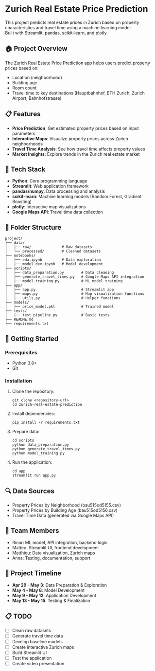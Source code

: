 # Zurich Real Estate Price Prediction

This project predicts real estate prices in Zurich based on property characteristics and travel time using a machine learning model.  
Built with Streamlit, pandas, scikit-learn, and plotly.

## 🏠 Project Overview

The Zurich Real Estate Price Prediction app helps users predict property prices based on:
- Location (neighborhood)
- Building age
- Room count 
- Travel time to key destinations (Hauptbahnhof, ETH Zurich, Zurich Airport, Bahnhofstrasse)

## 📋 Features

- **Price Prediction**: Get estimated property prices based on input parameters
- **Interactive Maps**: Visualize property prices across Zurich neighborhoods
- **Travel Time Analysis**: See how travel time affects property values
- **Market Insights**: Explore trends in the Zurich real estate market

## 🧰 Tech Stack

- **Python**: Core programming language
- **Streamlit**: Web application framework
- **pandas/numpy**: Data processing and analysis
- **scikit-learn**: Machine learning models (Random Forest, Gradient Boosting)
- **plotly**: Interactive map visualizations
- **Google Maps API**: Travel time data collection

## 📁 Folder Structure

```
project/
├── data/
│   ├── raw/              # Raw datasets
│   └── processed/        # Cleaned datasets
├── notebooks/
│   ├── eda.ipynb         # Data exploration
│   ├── model_dev.ipynb   # Model development
├── scripts/
│   ├── data_preparation.py        # Data cleaning
│   ├── generate_travel_times.py   # Google Maps API integration
│   ├── model_training.py          # ML model training
├── app/
│   ├── app.py                     # Streamlit app
│   ├── maps.py                    # Map visualization functions
│   ├── utils.py                   # Helper functions
├── models/
│   ├── price_model.pkl            # Trained model
├── tests/
│   ├── test_pipeline.py           # Basic tests
├── README.md
├── requirements.txt
```

## 🚀 Getting Started

### Prerequisites

- Python 3.8+
- Git

### Installation

1. Clone the repository:
   ```
   git clone <repository-url>
   cd zurich-real-estate-prediction
   ```

2. Install dependencies:
   ```
   pip install -r requirements.txt
   ```

3. Prepare data:
   ```
   cd scripts
   python data_preparation.py
   python generate_travel_times.py
   python model_training.py
   ```

4. Run the application:
   ```
   cd app
   streamlit run app.py
   ```

## 🔍 Data Sources

- Property Prices by Neighborhood (bau515od5155.csv)
- Property Prices by Building Age (bau515od5156.csv)
- Travel Time Data (generated via Google Maps API)

## 👥 Team Members

- Rinor: ML model, API integration, backend logic
- Matteo: Streamlit UI, frontend development
- Matthieu: Data visualization, Zurich maps
- Anna: Testing, documentation, support

## 📅 Project Timeline

- **Apr 29 - May 3**: Data Preparation & Exploration
- **May 4 - May 8**: Model Development
- **May 9 - May 12**: Application Development
- **May 13 - May 15**: Testing & Finalization

## 📋 TODO

- [ ] Clean raw datasets
- [ ] Generate travel time data
- [ ] Develop baseline models
- [ ] Create interactive Zurich maps
- [ ] Build Streamlit UI
- [ ] Test the application
- [ ] Create video presentation
